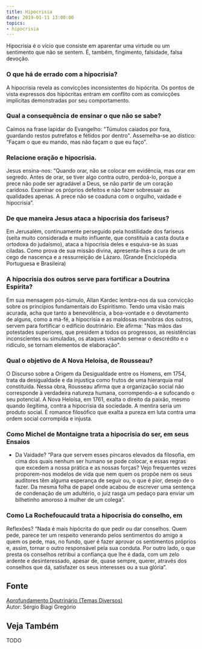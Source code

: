 ```yaml
---
title: Hipocrisia
date: 2019-01-11 13:00:00
topics: 
- hipocrisia
---
```


Hipocrisia é o vício que consiste em aparentar uma virtude ou um
sentimento que não se sentem. É, também, fingimento, falsidade, falsa
devoção.

### O que há de errado com a hipocrisia?
A hipocrisia revela as convicções inconsistentes do hipócrita. Os pontos
de vista expressos dos hipócritas entram em conflito com as convicções
implícitas demonstradas por seu comportamento.

### Qual a consequência de ensinar o que não se sabe?
Caímos na frase lapidar do Evangelho: "Túmulos caiados por fora,
guardando restos putrefatos e fétidos por dentro". Assemelha-se ao
dístico: “Façam o que eu mando, mas não façam o que eu faço”.

### Relacione oração e hipocrisia.

Jesus ensina-nos: “Quando orar, não se colocar em evidência, mas orar em
segredo. Antes de orar, se tiver algo contra outro, perdoá-lo, porque a
prece não pode ser agradável a Deus, se não partir de um coração
caridoso. Examinar os próprios defeitos e não fazer sobressair as
qualidades apenas. A prece não se coaduna com o orgulho, vaidade e
hipocrisia”.

### De que maneira Jesus ataca a hipocrisia dos fariseus?
Em Jerusalém, continuamente perseguido pela hostilidade dos fariseus
(seita muito considerada e muito influente, que constituía a casta douta
e ortodoxa do judaísmo), ataca a hipocrisia deles e esquiva-se às suas
ciladas. Como prova de sua missão divina, apresenta-lhes a cura de um
cego de nascença e a ressurreição de Lázaro. (Grande Enciclopédia
Portuguesa e Brasileira)

### A hipocrisia dos outros serve para fortificar a Doutrina Espírita?
Em sua mensagem pós-túmulo, Allan Kardec lembra-nos da sua convicção
sobre os princípios fundamentais do Espiritismo. Tendo uma visão mais
acurada, acha que tanto a benevolência, a boa-vontade e o devotamento de
alguns, como a má-fé, a hipocrisia e as maldosas manobras dos outros,
servem para fortificar o edifício doutrinário. Ele afirma: "Nas mãos das
potestades superiores, que presidem a todos os progressos, as
resistências inconscientes ou simuladas, os ataques visando semear o
descrédito e o ridículo, se tornam elementos de elaboração".

### Qual o objetivo de A Nova Heloísa, de Rousseau?
O Discurso sobre a Origem da Desigualdade entre os Homens, em 1754,
trata da desigualdade e da injustiça como frutos de uma hierarquia mal
constituída. Nessa obra, Rousseau afirma que a organização social não
corresponde à verdadeira natureza humana, corrompendo-a e sufocando o
seu potencial. A Nova Heloísa, em 1761, exalta o direito da paixão,
mesmo quando ilegítima, contra a hipocrisia da sociedade. A mentira
seria um produto social. É romance filosófico que exalta a pureza em
luta contra uma ordem social corrompida e injusta.

### Como Michel de Montaigne trata a hipocrisia do ser, em seus Ensaios
- Da Vaidade?
“Para que servem esses píncaros elevados da filosofia, em cima dos quais
nenhum ser humano se pode colocar, e essas regras que excedem a nossa
prática e as nossas forças? Vejo frequentes vezes proporem-nos modelos
de vida que nem quem os propõe nem os seus auditores têm alguma
esperança de seguir ou, o que é pior, desejo de o fazer. Da mesma folha
de papel onde acabou de escrever uma sentença de condenação de um
adultério, o juiz rasga um pedaço para enviar um bilhetinho amoroso à
mulher de um colega”.

### Como La Rochefoucauld trata a hipocrisia do conselho, em
Reflexões?
“Nada é mais hipócrita do que pedir ou dar conselhos. Quem pede, parece
ter um respeito venerando pelos sentimentos do amigo a quem os pede,
mas, no fundo, quer é fazer aprovar os sentimentos próprios e, assim,
tornar o outro responsável pela sua conduta. Por outro lado, o que
presta os conselhos retribui a confiança que lhe é dada, com um zelo
ardente e desinteressado, apesar de, quase sempre, querer, através dos
conselhos que dá, satisfazer os seus interesses ou a sua glória”.

## Fonte
[Aprofundamento Doutrinário (Temas Diversos)](https://sites.google.com/view/aprofundamentodoutrinario/hipocrisia)  
Autor: Sérgio Biagi Gregório



## Veja Também
TODO


